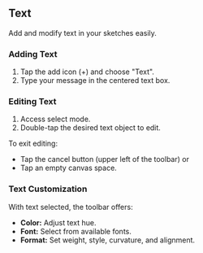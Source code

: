 ## Text

Add and modify text in your sketches easily.

### Adding Text
1. Tap the add icon (+) and choose "Text".
2. Type your message in the centered text box.

### Editing Text
1. Access select mode.
2. Double-tap the desired text object to edit.

To exit editing:
- Tap the cancel button (upper left of the toolbar) or
- Tap an empty canvas space.

### Text Customization
With text selected, the toolbar offers:
- **Color:** Adjust text hue.
- **Font:** Select from available fonts.
- **Format:** Set weight, style, curvature, and alignment.
